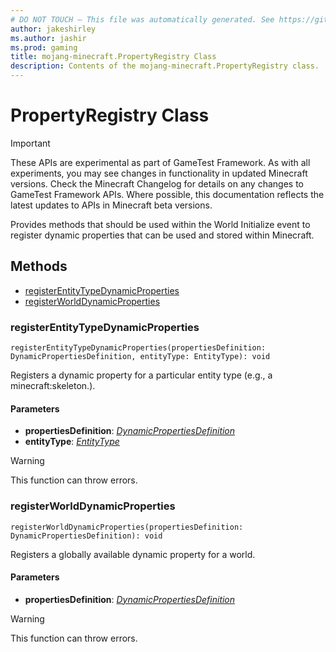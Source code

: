 ```yaml
---
# DO NOT TOUCH — This file was automatically generated. See https://github.com/Mojang/MinecraftScriptingApiDocsGenerator to modify descriptions, examples, etc.
author: jakeshirley
ms.author: jashir
ms.prod: gaming
title: mojang-minecraft.PropertyRegistry Class
description: Contents of the mojang-minecraft.PropertyRegistry class.
---
```

# PropertyRegistry Class
>[!IMPORTANT]
>These APIs are experimental as part of GameTest Framework. As with all experiments, you may see changes in functionality in updated Minecraft versions. Check the Minecraft Changelog for details on any changes to GameTest Framework APIs. Where possible, this documentation reflects the latest updates to APIs in Minecraft beta versions.

Provides methods that should be used within the World Initialize event to register dynamic properties that can be used and stored within Minecraft.

## Methods
- [registerEntityTypeDynamicProperties](#registerentitytypedynamicproperties)
- [registerWorldDynamicProperties](#registerworlddynamicproperties)
  
### **registerEntityTypeDynamicProperties**
`
registerEntityTypeDynamicProperties(propertiesDefinition: DynamicPropertiesDefinition, entityType: EntityType): void
`

Registers a dynamic property for a particular entity type (e.g., a minecraft:skeleton.).
#### **Parameters**
- **propertiesDefinition**: [*DynamicPropertiesDefinition*](DynamicPropertiesDefinition.md)
- **entityType**: [*EntityType*](EntityType.md)


> [!WARNING]
> This function can throw errors.

### **registerWorldDynamicProperties**
`
registerWorldDynamicProperties(propertiesDefinition: DynamicPropertiesDefinition): void
`

Registers a globally available dynamic property for a world.
#### **Parameters**
- **propertiesDefinition**: [*DynamicPropertiesDefinition*](DynamicPropertiesDefinition.md)


> [!WARNING]
> This function can throw errors.

